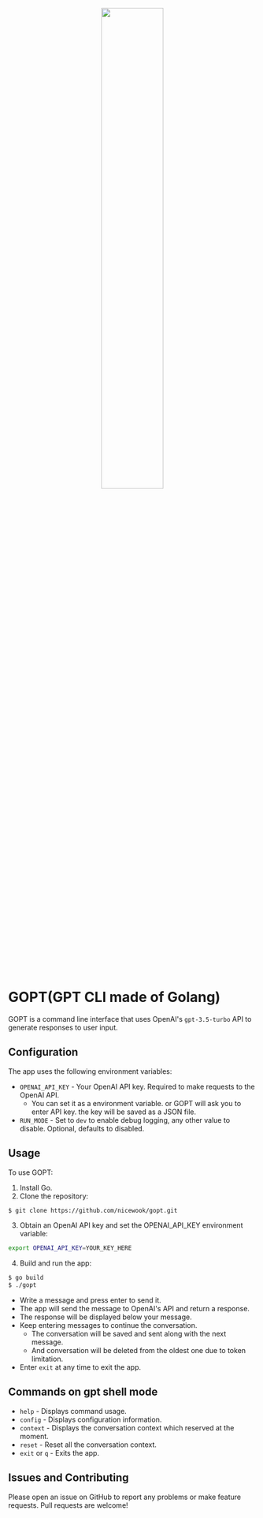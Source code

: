 <p align="center"><img src = "https://github.com/nicewook/gopt/assets/6977358/6da29951-b25d-492f-967d-4f7be8bddbe9" width="50%" height="50%"></p>

# GOPT(GPT CLI made of Golang)
GOPT is a command line interface that uses OpenAI's `gpt-3.5-turbo` API to generate responses to user input.

## Configuration
The app uses the following environment variables:

- `OPENAI_API_KEY` - Your OpenAI API key. Required to make requests to the OpenAI API.
  - You can set it as a environment variable. or GOPT will ask you to enter API key. the key will be saved as a JSON file.
- `RUN_MODE` - Set to `dev` to enable debug logging, any other value to disable. Optional, defaults to disabled.

## Usage
To use GOPT:

1. Install Go.
2. Clone the repository:

```bash
$ git clone https://github.com/nicewook/gopt.git
```
3. Obtain an OpenAI API key and set the OPENAI_API_KEY environment variable:
```bash
export OPENAI_API_KEY=YOUR_KEY_HERE
```
4. Build and run the app:
```bash
$ go build 
$ ./gopt
```
- Write a message and press enter to send it. 
- The app will send the message to OpenAI's API and return a response. 
- The response will be displayed below your message.
- Keep entering messages to continue the conversation.
  - The conversation will be saved and sent along with the next message.
  - And conversation will be deleted from the oldest one due to token limitation.
- Enter `exit` at any time to exit the app.

## Commands on gpt shell mode
- `help` - Displays command usage.
- `config` - Displays configuration information. 
- `context` - Displays the conversation context which reserved at the moment.
- `reset` - Reset all the conversation context.
- `exit` or `q` - Exits the app.

## Issues and Contributing
Please open an issue on GitHub to report any problems or make feature requests. Pull requests are welcome!

